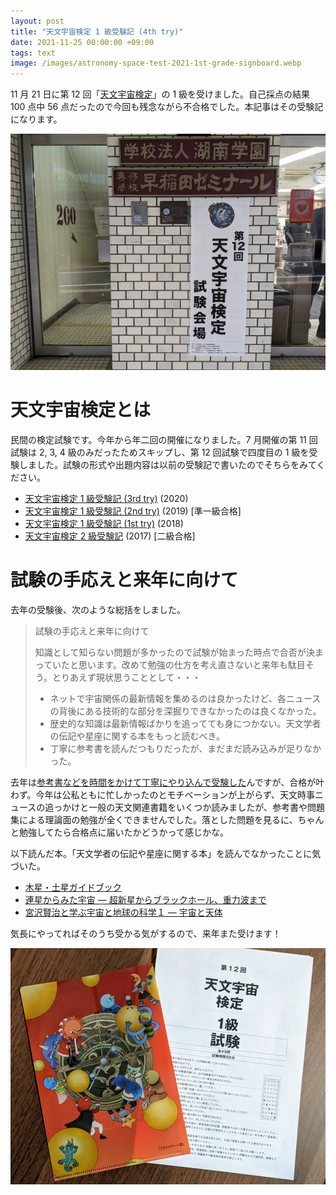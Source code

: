 ```yaml
---
layout: post
title: "天文宇宙検定 1 級受験記 (4th try)"
date: 2021-11-25 00:00:00 +09:00
tags: text
image: /images/astronomy-space-test-2021-1st-grade-signboard.webp
---
```


11 月 21 日に第 12 回「[天文宇宙検定](http://www.astro-test.org/)」の 1 級を受けました。自己採点の結果 100 点中 56 点だったので今回も残念ながら不合格でした。本記事はその受験記になります。

![看板](/images/astronomy-space-test-2021-1st-grade-signboard.webp)

# 天文宇宙検定とは

民間の検定試験です。今年から年二回の開催になりました。7 月開催の第 11 回試験は 2, 3, 4 級のみだったためスキップし、第 12 回試験で四度目の 1 級を受験しました。試験の形式や出題内容は以前の受験記で書いたのでそちらをみてください。

- [天文宇宙検定 1 級受験記 (3rd try)](/2020/12/29/astronomy-space-test-2020-1st-grade) (2020)
- [天文宇宙検定 1 級受験記 (2nd try)](/2019/12/21/astronomy-space-test-2019-1st-grade) (2019) [準一級合格]
- [天文宇宙検定 1 級受験記 (1st try)](/2018/11/27/astronomy-space-test-2018-1st-grade) (2018)
- [天文宇宙検定 2 級受験記](/2017/12/13/astro-test-2nd-grade) (2017) [二級合格]

# 試験の手応えと来年に向けて

去年の受験後、次のような総括をしました。

> 試験の手応えと来年に向けて
>
> 知識として知らない問題が多かったので試験が始まった時点で合否が決まっていたと思います。改めて勉強の仕方を考え直さないと来年も駄目そう。とりあえず現状思うこととして・・・
>
> - ネットで宇宙関係の最新情報を集めるのは良かったけど、各ニュースの背後にある技術的な部分を深掘りできなかったのは良くなかった。
> - 歴史的な知識は最新情報ばかりを追ってても身につかない。天文学者の伝記や星座に関する本をもっと読むべき。
> - 丁寧に参考書を読んだつもりだったが、まだまだ読み込みが足りなかった。

去年は[参考書などを時間をかけて丁寧にやり込んで受験した](/2020/11/24/book-kyoku-uchu-wo-toku)んですが、合格が叶わず。今年は公私ともに忙しかったのとモチベーションが上がらず、天文時事ニュースの追っかけと一般の天文関連書籍をいくつか読みましたが、参考書や問題集による理論面の勉強が全くできませんでした。落とした問題を見るに、ちゃんと勉強してたら合格点に届いたかどうかって感じかな。

以下読んだ本。「天文学者の伝記や星座に関する本」を読んでなかったことに気づいた。

- [木星・土星ガイドブック](/2021/06/18/book-jupiter-saturn-guidebook)
- [連星からみた宇宙 ― 超新星からブラックホール、重力波まで](/2021/09/12/book-binary-star)
- [宮沢賢治と学ぶ宇宙と地球の科学１ ― 宇宙と天体](/2021/11/07/book-miyazawa-kenji-space-and-earth-science-1)

気長にやってればそのうち受かる気がするので、来年また受けます！

![クリアケース](/images/astronomy-space-test-2021-1st-grade-clear-folder.webp)